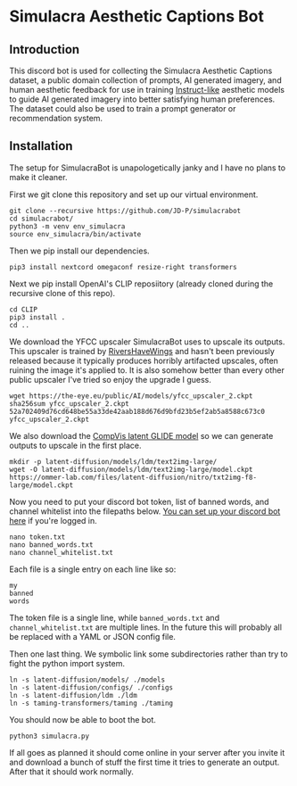 # Simulacra Aesthetic Captions Bot

## Introduction

This discord bot is used for collecting the Simulacra Aesthetic Captions dataset, a
public domain collection of prompts, AI generated imagery, and human aesthetic feedback
for use in training [Instruct-like](https://arxiv.org/abs/2203.02155) aesthetic models
to guide AI generated imagery into better satisfying human preferences. The dataset
could also be used to train a prompt generator or recommendation system.

## Installation

The setup for SimulacraBot is unapologetically janky and I have no plans to make it cleaner.

First we git clone this repository and set up our virtual environment.

```
git clone --recursive https://github.com/JD-P/simulacrabot
cd simulacrabot/
python3 -m venv env_simulacra
source env_simulacra/bin/activate
```

Then we pip install our dependencies.

```
pip3 install nextcord omegaconf resize-right transformers
```

Next we pip install OpenAI's CLIP reposiitory (already cloned during the
recursive clone of this repo).

```
cd CLIP
pip3 install .
cd ..
```

We download the YFCC upscaler SimulacraBot uses to upscale its outputs. This
upscaler is trained by [RiversHaveWings](https://github.com/crowsonkb/) and hasn't
been previously released because it typically produces horribly artifacted upscales,
often ruining the image it's applied to. It is also somehow better than every other
public upscaler I've tried so enjoy the upgrade I guess.

```
wget https://the-eye.eu/public/AI/models/yfcc_upscaler_2.ckpt
sha256sum yfcc_upscaler_2.ckpt 
52a702409d76cd648be55a33de42aab188d676d9bfd23b5ef2ab5a8588c673c0  yfcc_upscaler_2.ckpt
```

We also download the [CompVis latent GLIDE model](https://github.com/crowsonkb/latent-diffusion)
so we can generate outputs to upscale in the first place.

```
mkdir -p latent-diffusion/models/ldm/text2img-large/
wget -O latent-diffusion/models/ldm/text2img-large/model.ckpt https://ommer-lab.com/files/latent-diffusion/nitro/txt2img-f8-large/model.ckpt
```

Now you need to put your discord bot token, list of banned words, and channel
whitelist into the filepaths below. [You can set up your discord bot
here](https://discord.com/developers/applications) if you're logged in.

```
nano token.txt
nano banned_words.txt
nano channel_whitelist.txt
```

Each file is a single entry on each line like so:

```
my
banned
words
```

The token file is a single line, while `banned_words.txt` and `channel_whitelist.txt`
are multiple lines. In the future this will probably all be replaced with a YAML or JSON
config file.

Then one last thing. We symbolic link some subdirectories rather than try to fight
the python import system.

```
ln -s latent-diffusion/models/ ./models
ln -s latent-diffusion/configs/ ./configs
ln -s latent-diffusion/ldm ./ldm
ln -s taming-transformers/taming ./taming
```

You should now be able to boot the bot.

```
python3 simulacra.py
```

If all goes as planned it should come online in your server after you invite it
and download a bunch of stuff the first time it tries to generate an output. After
that it should work normally.